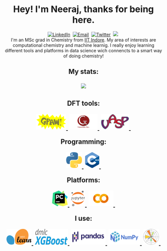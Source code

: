 <p>
<h1 align="center"></a><b> Hey! I'm Neeraj, thanks for being here. </b></a>
</h1>
</p>

<p align="center">
<a href="https://www.linkedin.com/in/neeraj-kumar-pandit-5107241a9/"><img src="https://img.shields.io/badge/linkedin-%230077B5.svg?&style=for-the-badge&logo=linkedin&logoColor=white" alt="LinkedIn" /></a>&nbsp;
<a href="mailto:neerajkumar.pndt@gmail.com"><img src="https://img.shields.io/badge/Gmail-D14836?style=for-the-badge&logo=gmail&logoColor=white" alt="Email" /></a>&nbsp;
<a href="https://twitter.com/neeraj_compchem"><img src="https://img.shields.io/twitter/follow/neeraj_compchem?style=for-the-badge&logo=twitter&logoColor=Blue" alt="Twitter" /></a>&nbsp;
<a href="https://orcid.org/0000-0002-6885-0920"><img src="https://img.shields.io/badge/-ORCID-ffffff?style=for-the-badge&logo=ORCID&logoColor=white alt="ORCID" /></a>&nbsp;
    <br />
    I'm an MSc grad in Chemistry from <a href="https://www.iiti.ac.in/">IIT Indore</a>. My area of interests are computational chemistry and machine learnig. I really enjoy learning different tools and platforms in data science wich connencts to a smart way of doing chemistry!
<br>
<h2 align="center">
  <p>My stats:</p>
  <a href="#"><img src="https://github-readme-stats.vercel.app/api?username=neeraj-compchem&show_icons=true&theme=highcontrast"></a>
<h2 align="center">
    <p>DFT tools:</p>
    <a href="#"><img src= "https://github.com/neeraj-compchem/neeraj-compchem/blob/main/gpaw-logo.png" width="95" height="50" />&nbsp;</a>
    <a href="#"><img src= "https://github.com/neeraj-compchem/neeraj-compchem/blob/main/Gaussian_logo.png" width="90" height="50" />&nbsp;</a>
    <a href="#"><img src= "https://github.com/neeraj-compchem/neeraj-compchem/blob/main/VASP_logo.png" width="90" height="50" />&nbsp;</a>
    <br />
    <p>Programming:</p>
    <a href="https://www.python.org/"><img src="https://github.com/neeraj-compchem/neeraj-compchem/blob/main/Python.png" alt="Python" title="Python" width="50" height="50">&nbsp;</a>
    <a href="https://isocpp.org/"><img src="https://github.com/neeraj-compchem/neeraj-compchem/blob/main/C%2B%2B.png" alt="C++" title="C++" width="45" height="50">&nbsp;</a>
    <br />
    <p>Platforms: </p>
    <a href="https://www.jetbrains.com/pycharm/"><img src="https://github.com/neeraj-compchem/neeraj-compchem/blob/main/PyCharm.png" alt="pycharm" title="pycharm" width="50" height="50">&nbsp;</a>
    <a href="https://jupyter.org/"><img src="https://github.com/neeraj-compchem/neeraj-compchem/blob/main/JPTR.png" alt="jupyter" title="jupyter" width="45" height="50">&nbsp;</a>
    <a href="https://colab.research.google.com/?utm_source=scs-index"><img src="https://github.com/neeraj-compchem/neeraj-compchem/blob/main/Colab.png" alt="Welcome to Colab!" title="Google Colaboratory" width="80" height="50">&nbsp;</a>
    <br />
    <p>I use:</p>
    <a href="https://scikit-learn.org/stable/"><img src="https://github.com/neeraj-compchem/neeraj-compchem/blob/main/SKL.png" alt="scikit-learn" title="scikit-learn" width="80" height="50">&nbsp;</a>
    <a href="https://xgboost.readthedocs.io/en/stable/"><img src="https://github.com/neeraj-compchem/neeraj-compchem/blob/main/XGB.png" alt="XGBoost" title="Go to docs" width="105" height="50">&nbsp;</a>
    <a href="https://pandas.pydata.org/"><img src="https://github.com/neeraj-compchem/neeraj-compchem/blob/main/Pandas.png" alt="pandas" title="pandas" width="110" height="50">&nbsp;</a>
    <a href="https://numpy.org/"><img src="https://github.com/neeraj-compchem/neeraj-compchem/blob/main/NUMPY.png" alt="numpy" title="numpy" width="100" height="50">&nbsp;</a>
    <a href="https://matplotlib.org/"><img src="https://github.com/neeraj-compchem/neeraj-compchem/blob/main/Matplotlib.png" alt="Matplotlib" title="Matplotlib" width="50" height="50">&nbsp;</a>
</h2>
